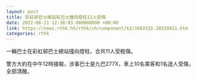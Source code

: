 ```yaml
---
layout: post
title: 彩虹邨巴士總站有巴士撞向燈柱11人受傷
date: 2022-08-21 12:38:03.000000000 +08:00
link: https://news.rthk.hk/rthk/ch/component/k2/1663332-20220821.htm
categories: rthk
---
```


一輛巴士在彩虹邨巴士總站撞向燈柱，合共11人受輕傷。

警方大約在中午12時接報，涉事巴士是九巴277X，車上10名乘客和1名途人受傷，全部清醒。
